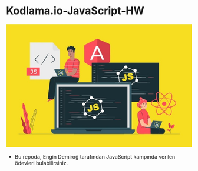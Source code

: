 # Kodlama.io-JavaScript-HW
<p align="center"><img src="img/js-camp.png"></p>

* Bu repoda, Engin Demiroğ tarafından JavaScript kampında verilen ödevleri bulabilirsiniz.
